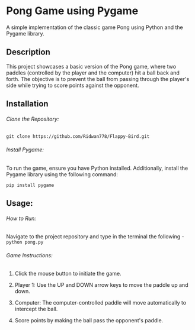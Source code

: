 # Pong Game using Pygame

A simple implementation of the classic game Pong using Python and the Pygame library.

## Description

This project showcases a basic version of the Pong game, where two paddles (controlled by the player and the computer) hit a ball back and forth. The objective is to prevent the ball from passing through the player's side while trying to score points against the opponent.

## Installation

###### Clone the Repository:
```git clone https://github.com/Ridwan778/Flappy-Bird.git ```

###### Install Pygame:
To run the game, ensure you have Python installed. Additionally, install the Pygame library using the following command:

``` pip install pygame ```

## Usage: 
###### How to Run:
Navigate to the project repository and type in the terminal the following -
``` python pong.py ```

###### Game Instructions:
1. Click the mouse button to initiate the game.

3. Player 1: Use the UP and DOWN arrow keys to move the paddle up and down.

4. Computer: The computer-controlled paddle will move automatically to intercept the ball.

5. Score points by making the ball pass the opponent's paddle.
